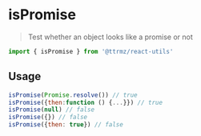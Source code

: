# isPromise

> Test whether an object looks like a promise or not

```jsx
import { isPromise } from '@ttrmz/react-utils'
```

## Usage

```jsx
isPromise(Promise.resolve()) // true
isPromise({then:function () {...}}) // true
isPromise(null) // false
isPromise({}) // false
isPromise({then: true}) // false
```
